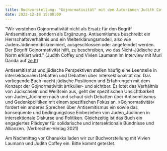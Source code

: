 ```yaml
---
title: Buchvorstellung: "Gojnormativität" mit den Autorinnen Judith Coffey und Vivien Laumann
date: 2022-12-18 15:00:00
---
```


"Wir verstehen Gojnormativität nicht als Ersatz für den Begriff Antisemitismus, sondern als Ergänzung. Antisemitismus beschreibt ein Herrschaftsverhältnis und ein Welterklärungsmodell, also wie Juden:Jüdinnen diskriminiert, ausgeschlossen oder angefeindet werden. Der Begriff Gojnormativität hilft, zu beschreiben, wo das Nicht-Jüdische zur Norm erklärt wird." (Judith Coffey und Vivien Laumann im Interview mit Muri Darida auf [ze.tt](https://www.zeit.de/zett/politik/2021-11/judith-coffey-vivien-laumann-gojnormativitaet-antisemitismus/komplettansicht?utm_referrer=https%3A%2F%2Fwww.verbrecherverlag.de%2F))

Antisemitismus und jüdische Perspektiven stellen häufig eine Leerstelle in intersektionalen Debatten und Debatten über Intersektionalität dar. Das vorliegende Buch macht jüdische Positionen und Erfahrungen mit dem Konzept der Gojnormativität artikulier- und sichtbar. Es lotet das Verhältnis von Jüdischsein und Weißsein aus, geht der spezifischen Unsichtbarkeit von Juden_Jüdinnen nach und schaut sich Debatten über Antisemitismus und Gedenkpolitiken mit einem spezifischen Fokus an. »Gojnormativität« fordert ein anderes Sprechen über Antisemitismus ein sowie das konsequente und bedingungslose Einbeziehen von Juden_Jüdinnen in intersektionale Diskurse und Politiken. Gleichzeitig ist das Buch ein engagiertes Plädoyer für solidarische und intersektionale Bündnisse und Allianzen. (Verbrecher-Verlag 2021)

Am Nachmittag vor Chanukka laden wir zur Buchvorstellung mit Vivien Laumann und Judith Coffey ein. Bitte kommt getestet.
